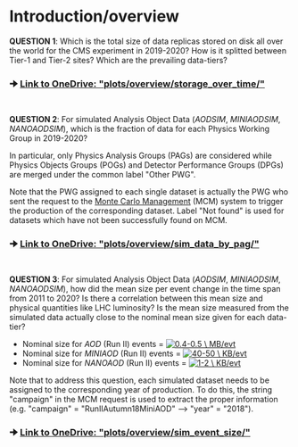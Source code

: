 # Introduction/overview


**QUESTION 1**: Which is the total size of data replicas stored on disk all over the world for the CMS experiment in 2019-2020? How is it splitted between Tier-1 and Tier-2 sites? Which are the prevailing data-tiers?

### 🠊 [Link to OneDrive: "plots/overview/storage_over_time/"](https://liveunibo-my.sharepoint.com/:f:/g/personal/simone_gasperini2_studio_unibo_it/EgnSuna5LPJIj4u8jFJLxDMBCDvw-lIB-CfYdB4RCwR9jA?e=Pl8WaW)


#
**QUESTION 2**: For simulated Analysis Object Data (_AODSIM_, _MINIAODSIM_, _NANOAODSIM_), which is the fraction of data for each Physics Working Group in 2019-2020?

In particular, only Physics Analysis Groups (PAGs) are considered while Physics Objects Groups (POGs) and Detector Performance Groups (DPGs) are merged under the common label "Other PWG".

Note that the PWG assigned to each single dataset is actually the PWG who sent the request to the [Monte Carlo Management](https://cms-pdmv.gitbook.io/project/) (MCM) system to trigger the production of the corresponding dataset. Label "Not found" is used for datasets which have not been successfully found on MCM.

### 🠊 [Link to OneDrive: "plots/overview/sim_data_by_pag/"](https://liveunibo-my.sharepoint.com/:f:/g/personal/simone_gasperini2_studio_unibo_it/EnmAcBJm7RlDoC2TJnTkiegBK3ZH4wJL_naTothJz9UQqg?e=QTLKg9)


#
**QUESTION 3**: For simulated Analysis Object Data (_AODSIM_, _MINIAODSIM_, _NANOAODSIM_), how did the mean size per event change in the time span from 2011 to 2020? Is there a correlation between this mean size and physical quantities like LHC luminosity? Is the mean size measured from the simulated data actually close to the nominal mean size given for each data-tier?

- Nominal size for _AOD_ (Run II) events = <a href="https://www.codecogs.com/eqnedit.php?latex=0.4-0.5&space;\&space;MB/evt" target="_blank"><img src="https://latex.codecogs.com/gif.latex?0.4-0.5&space;\&space;MB/evt" title="0.4-0.5 \ MB/evt" /></a>
- Nominal size for _MINIAOD_ (Run II) events = <a href="https://www.codecogs.com/eqnedit.php?latex=40-50&space;\&space;KB/evt" target="_blank"><img src="https://latex.codecogs.com/gif.latex?40-50&space;\&space;KB/evt" title="40-50 \ KB/evt" /></a>
- Nominal size for _NANOAOD_ (Run II) events = <a href="https://www.codecogs.com/eqnedit.php?latex=1-2&space;\&space;KB/evt" target="_blank"><img src="https://latex.codecogs.com/gif.latex?1-2&space;\&space;KB/evt" title="1-2 \ KB/evt" /></a>

Note that to address this question, each simulated dataset needs to be assigned to the corresponding year of production. To do this, the string "campaign" in the MCM request is used to extract the proper information (e.g. "campaign" = "RunIIAutumn18MiniAOD" --> "year" = "2018").

### 🠊 [Link to OneDrive: "plots/overview/sim_event_size/"](https://liveunibo-my.sharepoint.com/:f:/g/personal/simone_gasperini2_studio_unibo_it/EjB1Wpt5WldAt46EAhDi6UIBEtpSsLvLKP3I53ezIMyISg?e=sO1Gx4)